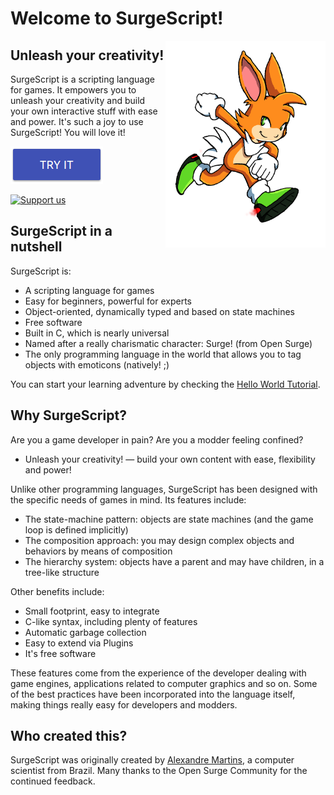 Welcome to SurgeScript!
=======================

<img src="img/surge.png" align="right" width="256">

Unleash your creativity!
------------------------

SurgeScript is a scripting language for games. It empowers you to unleash your creativity and build your own interactive stuff with ease and power. It's such a joy to use SurgeScript! You will love it!

[![Download](img/download.png)](download)

[![Support us](https://www.paypalobjects.com/en_US/i/btn/btn_donateCC_LG.gif)](https://www.paypal.com/cgi-bin/webscr?cmd=_s-xclick&hosted_button_id=3WAZYYTB22KFG)

SurgeScript in a nutshell
-------------------------

SurgeScript is:

* A scripting language for games
* Easy for beginners, powerful for experts
* Object-oriented, dynamically typed and based on state machines
* Free software
* Built in C, which is nearly universal
* Named after a really charismatic character: Surge! (from Open Surge)
* The only programming language in the world that allows you to tag objects with emoticons (natively! ;)

You can start your learning adventure by checking the [Hello World Tutorial](tutorials/hello.md).

Why SurgeScript?
----------------

Are you a game developer in pain? Are you a modder feeling confined?

- Unleash your creativity! — build your own content with ease, flexibility and power!

Unlike other programming languages, SurgeScript has been designed with the specific needs of games in mind. Its features include:

- The state-machine pattern: objects are state machines (and the game loop is defined implicitly)
- The composition approach: you may design complex objects and behaviors by means of composition
- The hierarchy system: objects have a parent and may have children, in a tree-like structure

Other benefits include:

- Small footprint, easy to integrate
- C-like syntax, including plenty of features
- Automatic garbage collection
- Easy to extend via Plugins
- It's free software

These features come from the experience of the developer dealing with game engines, applications related to computer graphics and so on. Some of the best practices have been incorporated into the language itself, making things really easy for developers and modders.

Who created this?
-----------------
SurgeScript was originally created by [Alexandre Martins](https://github.com/alemart), a computer scientist from Brazil. Many thanks to the Open Surge Community for the continued feedback.
